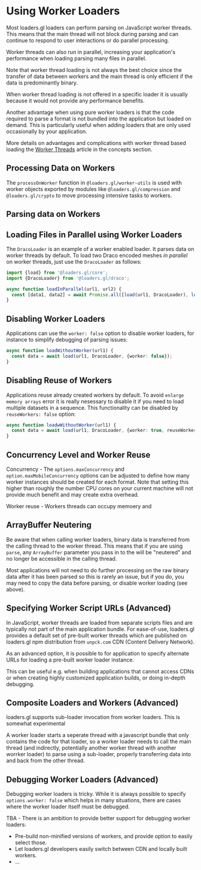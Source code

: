 # Using Worker Loaders

Most loaders.gl loaders can perform parsing on JavaScript worker threads.
This means that the main thread will not block during parsing and can continue
to respond to user interactions or do parallel processing.

Worker threads can also run in parallel, increasing your application's performance
when loading parsing many files in parallel.

Note that worker thread loading is not always the best choice since the transfer of
data between workers and the main thread is only efficient if the data is predominantly
binary.

When worker thread loading is not offered in a specific loader it is usually
because it would not provide any performance benefits.

Another advantage when using pure worker loaders is that the code required to
parse a format is not bundled into the application but loaded on demand. This is
particularly useful when adding loaders that are only used occasionally by your
application.

More details on advantages and complications with worker thread based loading the
[Worker Threads](./concepts/worker-threads) article in the concepts section.

## Processing Data on Workers

The `processOnWorker` function in `@loaders.gl/worker-utils` is used with worker objects
exported by modules like `@loaders.gl/compression` and `@loaders.gl/crypto` to move
processing intensive tasks to workers.

## Parsing data on Workers

## Loading Files in Parallel using Worker Loaders

The `DracoLoader` is an example of a worker enabled loader.
It parses data on worker threads by default. To load two Draco encoded meshes
_in parallel_ on worker threads, just use the `DracoLoader` as follows:

```typescript
import {load} from '@loaders.gl/core';
import {DracoLoader} from '@loaders.gl/draco';

async function loadInParallel(url1, url2) {
  const [data1, data2] = await Promise.all([load(url1, DracoLoader), load(url2, DracoLoader)]);
}
```

## Disabling Worker Loaders

Applications can use the `worker: false` option to disable worker loaders, for instance to simplify debugging of parsing issues:

```typescript
async function loadWithoutWorker(url1) {
  const data = await load(url1, DracoLoader, {worker: false});
}
```

## Disabling Reuse of Workers

Applications reuse already created workers by default. To avoid `enlarge memory arrays` error it is really nesessary to disable it if you need to load multiple datasets in a sequence.
This functionality can be disabled by `reuseWorkers: false` option:

```typescript
async function loadwWithoutWorker(url1) {
  const data = await load(url1, DracoLoader, {worker: true, reuseWorkers: false});
}
```

## Concurrency Level and Worker Reuse

Concurrency - The `options.maxConcurrency` and `option.maxMobileConcurrency` options can be adjusted to define how many worker instances should be created for each format. Note that setting this higher than roughly the number CPU cores on your current machine will not provide much benefit and may create extra overhead.

Worker reuse - Workers threads can occupy memoery and

## ArrayBuffer Neutering

Be aware that when calling worker loaders, binary data is transferred from the calling thread to the worker thread. This means that if you are using `parse`, any `ArrayBuffer` parameter you pass in to the will be "neutered" and no longer be accessible in the calling thread.

Most applications will not need to do further processing on the raw binary data after it has been parsed so this is rarely an issue, but if you do, you may need to copy the data before parsing, or disable worker loading (see above).

## Specifying Worker Script URLs (Advanced)

In JavaScript, worker threads are loaded from separate scripts files and are typically not part of the main application bundle. For ease-of-use, loaders.gl provides a default set of pre-built worker threads which are published on loaders.gl npm distribution from `unpck.com` CDN (Content Delivery Network).

As an advanced option, it is possible to for application to specify alternate URLs for loading a pre-built worker loader instance.

This can be useful e.g. when building applications that cannot access CDNs or when creating highly customized application builds, or doing in-depth debugging.

## Composite Loaders and Workers (Advanced)

loaders.gl supports sub-loader invocation from worker loaders. This is somewhat experimental

A worker loader starts a seperate thread with a javascript bundle that only contains the code for that loader, so a worker loader needs to call the main thread (and indirectly, potentially another worker thread with another worrker loader) to parse using a sub-loader, properly transferring data into and back from the other thread.

## Debugging Worker Loaders (Advanced)

Debugging worker loaders is tricky. While it is always possible to specify `options.worker: false` which helps in many situations, there are cases where the worker loader itself must be debugged.

TBA - There is an ambition to provide better support for debugging worker loaders:

- Pre-build non-minified versions of workers, and provide option to easily select those.
- Let loaders.gl developers easily switch between CDN and locally built workers.
- ...
